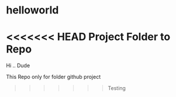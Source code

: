 # helloworld


<<<<<<< HEAD
Project Folder to Repo
=======

Hi .. Dude

This Repo only for folder github project
>>>>>>> Testing
